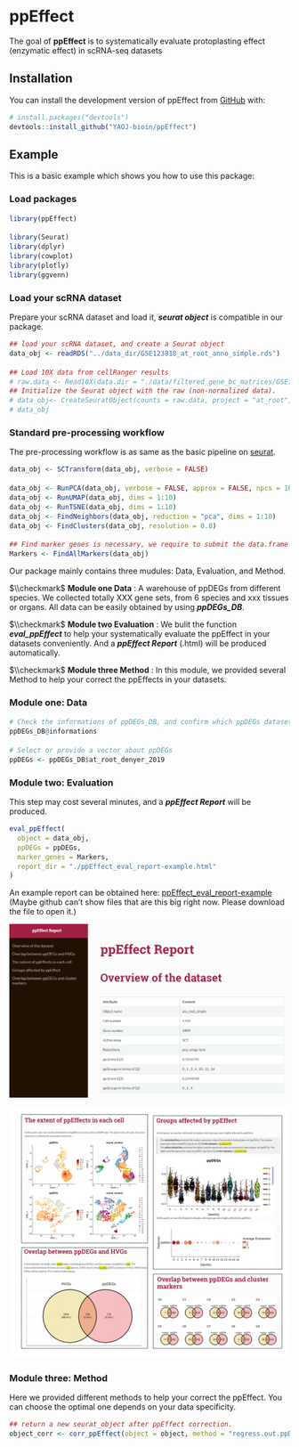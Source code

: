 
<!-- README.md is generated from README.Rmd. Please edit that file -->

# ppEffect

<!-- badges: start -->
<!-- badges: end -->

The goal of **ppEffect** is to systematically evaluate protoplasting
effect (enzymatic effect) in scRNA-seq datasets

## Installation

You can install the development version of ppEffect from
[GitHub](https://github.com/) with:

``` r
# install.packages("devtools")
devtools::install_github("YAOJ-bioin/ppEffect")
```

## Example

This is a basic example which shows you how to use this package:

### Load packages

``` r
library(ppEffect)

library(Seurat)
library(dplyr)
library(cowplot)
library(plotly)
library(ggvenn)
```

### Load your scRNA dataset

Prepare your scRNA dataset and load it, ***seurat object*** is
compatible in our package.

``` r
## load your scRNA dataset, and create a Seurat object
data_obj <- readRDS("../data_dir/GSE123818_at_root_anno_simple.rds")

## Load 10X data from cellRanger results
# raw.data <- Read10X(data.dir = "./data/filtered_gene_bc_matrices/GSE123818_at_root_anno/")
## Initialize the Seurat object with the raw (non-normalized data).
# data_obj<- CreateSeuratObject(counts = raw.data, project = "at_root", min.cells = 3, min.features = 200)
# data_obj
```

### Standard pre-processing workflow

The pre-processing workflow is as same as the basic pipeline on
[seurat](https://satijalab.org/seurat/articles/pbmc3k_tutorial.html).

``` r
data_obj <- SCTransform(data_obj, verbose = FALSE)

data_obj <- RunPCA(data_obj, verbose = FALSE, approx = FALSE, npcs = 10, seed.use = NULL)
data_obj <- RunUMAP(data_obj, dims = 1:10)
data_obj <- RunTSNE(data_obj, dims = 1:10)
data_obj <- FindNeighbors(data_obj, reduction = "pca", dims = 1:10)
data_obj <- FindClusters(data_obj, resolution = 0.8)

## Find marker genes is necessary, we require to submit the data.frame of marker genes in the module of evaluation.
Markers <- FindAllMarkers(data_obj)
```

Our package mainly contains three mudules: Data, Evaluation, and Method.

$\\checkmark$ **Module one Data** : A warehouse of ppDEGs from different
species. We collected totally XXX gene sets, from 6 species and xxx
tissues or organs. All data can be easily obtained by using
***ppDEGs\_DB***.

$\\checkmark$ **Module two Evaluation** : We bulit the function
***eval\_ppEffect*** to help your systematically evaluate the ppEffect
in your datasets conveniently. And a ***ppEffect Report*** (.html) will
be produced automatically.

$\\checkmark$ **Module three Method** : In this module, we provided
several Method to help your correct the ppEffects in your datasets.

### Module one: Data

``` r
# Check the informations of ppDEGs_DB, and confirm which ppDEGs dataset your will choose.
ppDEGs_DB@informations

# Select or provide a vector about ppDEGs
ppDEGs <- ppDEGs_DB$at_root_denyer_2019
```

### Module two: Evaluation

This step may cost several minutes, and a ***ppEffect Report*** will be
produced.

``` r
eval_ppEffect(
  object = data_obj,
  ppDEGs = ppDEGs,
  marker_genes = Markers,
  report_dir = "./ppEffect_eval_report-example.html"
)
```

An example report can be obtained here:
[ppEffect\_eval\_report-example](./man/ppEffect_eval_report-example.html)
(Maybe github can’t show files that are this big right now. Please
download the file to open it.)

![](man/figures/README_ppEffect_Report_example.png "ppEffect Report")

![](man/figures/README_ppEffect_Report_example_2.png "ppEffect Report 2")

### Module three: Method

Here we provided different methods to help your correct the ppEffect.
You can choose the optimal one depends on your data specificity.

``` r
## return a new seurat_object after ppEffect correction.
object_corr <- corr_ppEffect(object = object, method = "regress.out.ppDEGs")
```
